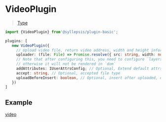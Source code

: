 # VideoPlugin <!-- {docsify-ignore-all} -->

> [Type](/en/plugins/types)

```typescript
import {VideoPlugin} from'@syllepsis/plugin-basic';

plugins: [
   new VideoPlugin({
     // Upload video file, return video address, width and height information
     uploader: (file: File) => Promise.resolve({ src: string, width: number, height: number }),
     // Note that after configuring this, you need to configure `layers` to take over rendering,
     // otherwise it will not be rendered in `dom`
     addAttributes: IUserAttrsConfig; // Optional, Extend default attrs
     accept: string, // Optional, accepted file type
     uploadBeforeInsert: boolean, // Optional, insert after uploaded, default true
   })
]
```

## Example

[video](https://codesandbox.io/embed/plugin-video-qr40c?hidenavigation=1 ':include :type=iframe width=100% height=500px')
